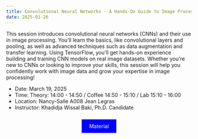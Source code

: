 ```yaml
---
title: Convolutional Neural Networks - A Hands-On Guide to Image Processing
date: 2025-01-26
---
```

This session introduces convolutional neural networks (CNNs) and their use in image processing. You’ll learn the basics, like convolutional layers and pooling, as well as advanced techniques such as data augmentation and transfer learning. Using TensorFlow, you’ll get hands-on experience building and training CNN models on real image datasets. Whether you’re new to CNNs or looking to improve your skills, this session will help you confidently work with image data and grow your expertise in image processing!

- Date: March 19, 2025 
- Time: Theory: 14:00 - 14:50 / Coffee 14:50 - 15:10 / Lab 15:10 - 16:00
- Location: Nancy-Salle A008 Jean Legras
- Instructor: Khadidja Wissal Baki, Ph.D. Candidate
<p align="center">
<a href="https://gitlab.inria.fr/fterrano/deeploria/-/tree/main/Tutorials/4.%20Convolutional%20Neural%20Networks%20-%20A%20Hands-On%20Guide%20to%20Image%20Processing?ref_type=heads" style="background-color: blue; color: white; padding: 10px 20px; text-align: center; text-decoration: none; display: inline-block; margin: 10px 5px; cursor: pointer;">Material</a>
</p>
